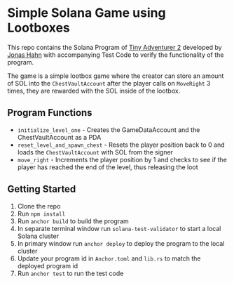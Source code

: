 # Simple Solana Game using Lootboxes

This repo contains the Solana Program of [Tiny Adventurer 2](https://beta.solpg.io/tutorials/tiny-adventure-two) developed by [Jonas Hahn](https://github.com/Woody4618) with accompanying Test Code to verify the functionality of the program.

The game is a simple lootbox game where the creator can store an amount of SOL into the `ChestVaultAccount` after the player calls on `MoveRight` 3 times, they are rewarded with the SOL inside of the lootbox.

## Program Functions
- `initialize_level_one` - Creates the GameDataAccount and the ChestVaultAccount as a PDA
- `reset_level_and_spawn_chest` - Resets the player position back to 0 and loads the `ChestVaultAccount` with SOL from the signer
- `move_right` - Increments the player position by 1 and checks to see if the player has reached the end of the level, thus releasing the loot


## Getting Started

1. Clone the repo
2. Run `npm install`
3. Run `anchor build` to build the program
4. In separate terminal window run `solana-test-validator` to start a local Solana cluster
5. In primary window run `anchor deploy` to deploy the program to the local cluster
6. Update your program id in `Anchor.toml` and `lib.rs` to match the deployed program id
7. Run `anchor test` to run the test code